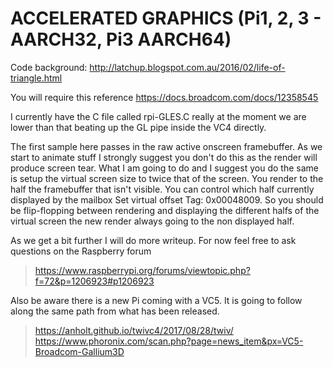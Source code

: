 # ACCELERATED GRAPHICS (Pi1, 2, 3 - AARCH32, Pi3 AARCH64)
>
Code background: 
http://latchup.blogspot.com.au/2016/02/life-of-triangle.html
>
You will require this reference
https://docs.broadcom.com/docs/12358545
>
I currently have the C file called rpi-GLES.C really at the moment we are lower than that beating up the GL pipe inside the VC4 directly.
>
The first sample here passes in the raw active onscreen framebuffer. As we start to animate stuff I strongly suggest you don't do this as the render will produce screen tear. 
What I am going to do and I suggest you do the same is setup the virtual screen size to twice that of the screen. You render to the half the framebuffer that isn't visible.
You can control which half currently displayed by the mailbox Set virtual offset Tag: 0x00048009. So you should be flip-flopping between rendering and displaying the 
different halfs of the virtual screen the new render always going to the non displayed half.
>
As we get a bit further I will do more writeup. For now feel free to ask questions on the Raspberry forum
>https://www.raspberrypi.org/forums/viewtopic.php?f=72&p=1206923#p1206923

Also be aware there is a new Pi coming with a VC5. It is going to follow along the same path from what has been released.
>https://anholt.github.io/twivc4/2017/08/28/twiv/
>https://www.phoronix.com/scan.php?page=news_item&px=VC5-Broadcom-Gallium3D
